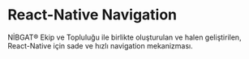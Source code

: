 # React-Native Navigation

NİBGAT® Ekip ve Topluluğu ile birlikte oluşturulan ve halen geliştirilen, React-Native için sade ve hızlı navigation mekanizması.